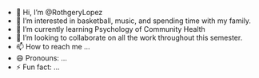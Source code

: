 - 👋 Hi, I’m @RothgeryLopez
- 👀 I’m interested in basketball, music, and spending time with my family. 
- 🌱 I’m currently learning Psychology of Community Health
- 💞️ I’m looking to collaborate on all the work throughout this semester.
- 📫 How to reach me ...
- 😄 Pronouns: ...
- ⚡ Fun fact: ...

<!---
RothgeryLopez/RothgeryLopez is a ✨ special ✨ repository because its `README.md` (this file) appears on your GitHub profile.
You can click the Preview link to take a look at your changes.
--->
